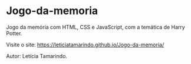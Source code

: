 # Jogo-da-memoria

Jogo da memória com HTML, CSS e JavaScript, com a temática de Harry Potter.

Visite o site: https://leticiatamarindo.github.io/Jogo-da-memoria/

Autor: Letícia Tamarindo.
